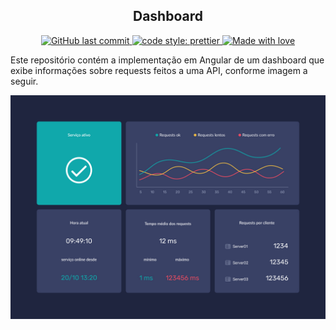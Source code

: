 <h2 align="center">
    Dashboard
</h2>
<p align="center">
    <a href="https://github.com/ortegavan/work-api-dashboard-angular/commits/">
        <img alt="GitHub last commit" src="https://img.shields.io/github/last-commit/ortegavan/work-api-dashboard-angular?style=flat-square">
    </a>
    <a href="https://github.com/prettier">
        <img alt="code style: prettier" src="https://img.shields.io/badge/code_style-prettier-ff69b4.svg?style=flat-square">
    </a>   
    <a href="https://github.com/ortegavan">
        <img alt="Made with love" src="https://img.shields.io/badge/made%20with%20%E2%99%A5%20by-ortegavan-ff69b4.svg?style=flat-square">
    </a>
</p>
<p>
	Este repositório contém a implementação em Angular de um dashboard que exibe informações sobre requests feitos a uma API, 	conforme imagem a seguir.
</p>

![Dashboard](https://github.com/ortegavan/work-api-dashboard/blob/c7b837d938ba67c67a85171151f165466d334a18/img/dashboard.jpg "Dashboard")
